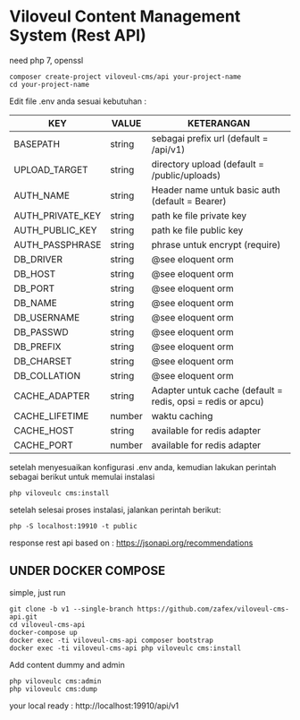 
# Viloveul Content Management System (Rest API)

need php 7, openssl

```shell
composer create-project viloveul-cms/api your-project-name
cd your-project-name
```

Edit file .env anda sesuai kebutuhan :

| KEY | VALUE | KETERANGAN |
| - | - | - |
| BASEPATH | string | sebagai prefix url (default = /api/v1) |
| UPLOAD_TARGET | string | directory upload (default = /public/uploads) |
| AUTH_NAME | string | Header name untuk basic auth (default = Bearer) |
| AUTH_PRIVATE_KEY | string | path ke file private key |
| AUTH_PUBLIC_KEY | string | path ke file public key |
| AUTH_PASSPHRASE | string | phrase untuk encrypt (require) |
| DB_DRIVER | string | @see eloquent orm |
| DB_HOST | string | @see eloquent orm |
| DB_PORT | string | @see eloquent orm |
| DB_NAME | string | @see eloquent orm |
| DB_USERNAME | string | @see eloquent orm |
| DB_PASSWD | string | @see eloquent orm |
| DB_PREFIX | string | @see eloquent orm |
| DB_CHARSET | string | @see eloquent orm |
| DB_COLLATION | string | @see eloquent orm |
| CACHE_ADAPTER | string | Adapter untuk cache (default = redis, opsi = redis or apcu) |
| CACHE_LIFETIME | number | waktu caching |
| CACHE_HOST | string | available for redis adapter |
| CACHE_PORT | number | available for redis adapter |

setelah menyesuaikan konfigurasi .env anda, kemudian lakukan perintah sebagai berikut untuk memulai instalasi
```shell
php viloveulc cms:install
```
setelah selesai proses instalasi, jalankan perintah berikut:
```shell
php -S localhost:19910 -t public
```
response rest api based on : https://jsonapi.org/recommendations


## UNDER DOCKER COMPOSE
simple, just run
```shell
git clone -b v1 --single-branch https://github.com/zafex/viloveul-cms-api.git
cd viloveul-cms-api
docker-compose up
docker exec -ti viloveul-cms-api composer bootstrap
docker exec -ti viloveul-cms-api php viloveulc cms:install
```

Add content dummy and admin
```shell
php viloveulc cms:admin
php viloveulc cms:dump
```

your local ready : http://localhost:19910/api/v1